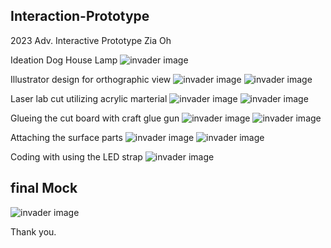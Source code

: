 ## Interaction-Prototype

2023 Adv. Interactive Prototype
Zia Oh

Ideation Dog House Lamp
![invader image](sketch.jpg)

Illustrator design for orthographic view
![invader image](ha.png)
![invader image](6.jpg)

Laser lab cut utilizing acrylic marterial
![invader image](7.jpg)
![invader image](8.jpg)

Glueing the cut board with craft glue gun
![invader image](3.jpg)
![invader image](4.jpg)

Attaching the surface parts
![invader image](9.jpg)
![invader image](1.jpg)

Coding with using the LED strap
![invader image](6.jpg)

## final Mock

![invader image](11.jpg)

Thank you.
